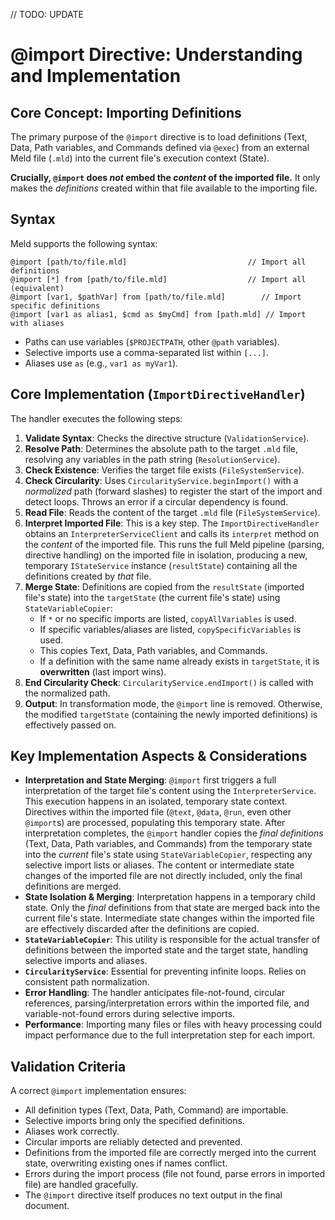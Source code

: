 // TODO: UPDATE

# @import Directive: Understanding and Implementation

## Core Concept: Importing Definitions

The primary purpose of the `@import` directive is to load definitions (Text, Data, Path variables, and Commands defined via `@exec`) from an external Meld file (`.mld`) into the current file's execution context (State).

**Crucially, `@import` does *not* embed the *content* of the imported file.** It only makes the *definitions* created within that file available to the importing file.

## Syntax

Meld supports the following syntax:

```meld
@import [path/to/file.mld]                           // Import all definitions
@import [*] from [path/to/file.mld]                  // Import all (equivalent)
@import [var1, $pathVar] from [path/to/file.mld]        // Import specific definitions
@import [var1 as alias1, $cmd as $myCmd] from [path.mld] // Import with aliases
```

- Paths can use variables (`$PROJECTPATH`, other `@path` variables).
- Selective imports use a comma-separated list within `[...]`.
- Aliases use `as` (e.g., `var1 as myVar1`).

## Core Implementation (`ImportDirectiveHandler`)

The handler executes the following steps:

1.  **Validate Syntax**: Checks the directive structure (`ValidationService`).
2.  **Resolve Path**: Determines the absolute path to the target `.mld` file, resolving any variables in the path string (`ResolutionService`).
3.  **Check Existence**: Verifies the target file exists (`FileSystemService`).
4.  **Check Circularity**: Uses `CircularityService.beginImport()` with a *normalized* path (forward slashes) to register the start of the import and detect loops. Throws an error if a circular dependency is found.
5.  **Read File**: Reads the content of the target `.mld` file (`FileSystemService`).
6.  **Interpret Imported File**: This is a key step. The `ImportDirectiveHandler` obtains an `InterpreterServiceClient` and calls its `interpret` method on the *content* of the imported file. This runs the full Meld pipeline (parsing, directive handling) on the imported file in isolation, producing a new, temporary `IStateService` instance (`resultState`) containing all the definitions created by *that* file.
7.  **Merge State**: Definitions are copied from the `resultState` (imported file's state) into the `targetState` (the current file's state) using `StateVariableCopier`:
    *   If `*` or no specific imports are listed, `copyAllVariables` is used.
    *   If specific variables/aliases are listed, `copySpecificVariables` is used.
    *   This copies Text, Data, Path variables, and Commands.
    *   If a definition with the same name already exists in `targetState`, it is **overwritten** (last import wins).
8.  **End Circularity Check**: `CircularityService.endImport()` is called with the normalized path.
9.  **Output**: In transformation mode, the `@import` line is removed. Otherwise, the modified `targetState` (containing the newly imported definitions) is effectively passed on.

## Key Implementation Aspects & Considerations

*   **Interpretation and State Merging**: `@import` first triggers a full interpretation of the target file's content using the `InterpreterService`. This execution happens in an isolated, temporary state context. Directives within the imported file (`@text`, `@data`, `@run`, even other `@import`s) are processed, populating this temporary state. After interpretation completes, the `@import` handler copies the *final definitions* (Text, Data, Path variables, and Commands) from the temporary state into the *current* file's state using `StateVariableCopier`, respecting any selective import lists or aliases. The content or intermediate state changes of the imported file are not directly included, only the final definitions are merged.
*   **State Isolation & Merging**: Interpretation happens in a temporary child state. Only the *final* definitions from that state are merged back into the current file's state. Intermediate state changes within the imported file are effectively discarded after the definitions are copied.
*   **`StateVariableCopier`**: This utility is responsible for the actual transfer of definitions between the imported state and the target state, handling selective imports and aliases.
*   **`CircularityService`**: Essential for preventing infinite loops. Relies on consistent path normalization.
*   **Error Handling**: The handler anticipates file-not-found, circular references, parsing/interpretation errors within the imported file, and variable-not-found errors during selective imports.
*   **Performance**: Importing many files or files with heavy processing could impact performance due to the full interpretation step for each import.

## Validation Criteria

A correct `@import` implementation ensures:
- All definition types (Text, Data, Path, Command) are importable.
- Selective imports bring only the specified definitions.
- Aliases work correctly.
- Circular imports are reliably detected and prevented.
- Definitions from the imported file are correctly merged into the current state, overwriting existing ones if names conflict.
- Errors during the import process (file not found, parse errors in imported file) are handled gracefully.
- The `@import` directive itself produces no text output in the final document. 